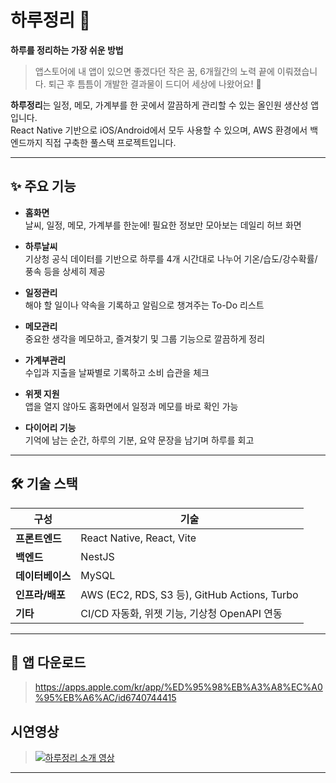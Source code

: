# 하루정리 📔  
**하루를 정리하는 가장 쉬운 방법**

> 앱스토어에 내 앱이 있으면 좋겠다던 작은 꿈, 6개월간의 노력 끝에 이뤄졌습니다. 퇴근 후 틈틈이 개발한 결과물이 드디어 세상에 나왔어요! 🎉

**하루정리**는 일정, 메모, 가계부를 한 곳에서 깔끔하게 관리할 수 있는 올인원 생산성 앱입니다.  
React Native 기반으로 iOS/Android에서 모두 사용할 수 있으며, AWS 환경에서 백엔드까지 직접 구축한 풀스택 프로젝트입니다.

---

## ✨ 주요 기능

- **홈화면**  
  날씨, 일정, 메모, 가계부를 한눈에! 필요한 정보만 모아보는 데일리 허브 화면

- **하루날씨**  
  기상청 공식 데이터를 기반으로 하루를 4개 시간대로 나누어 기온/습도/강수확률/풍속 등을 상세히 제공

- **일정관리**  
  해야 할 일이나 약속을 기록하고 알림으로 챙겨주는 To-Do 리스트

- **메모관리**  
  중요한 생각을 메모하고, 즐겨찾기 및 그룹 기능으로 깔끔하게 정리

- **가계부관리**  
  수입과 지출을 날짜별로 기록하고 소비 습관을 체크

- **위젯 지원**  
  앱을 열지 않아도 홈화면에서 일정과 메모를 바로 확인 가능

- **다이어리 기능**  
  기억에 남는 순간, 하루의 기분, 요약 문장을 남기며 하루를 회고

---

## 🛠️ 기술 스택

| 구성 | 기술 |
|------|------|
| **프론트엔드** | React Native, React, Vite |
| **백엔드** | NestJS |
| **데이터베이스** | MySQL |
| **인프라/배포** | AWS (EC2, RDS, S3 등), GitHub Actions, Turbo |
| **기타** | CI/CD 자동화, 위젯 기능, 기상청 OpenAPI 연동 |

---

## 📱 앱 다운로드

> https://apps.apple.com/kr/app/%ED%95%98%EB%A3%A8%EC%A0%95%EB%A6%AC/id6740744415

## 시연영상
> [![하루정리 소개 영상](https://img.youtube.com/vi/dQw4w9WgXcQ/hqdefault.jpg)](https://www.youtube.com/watch?v=kNYXSD-gKyc)
---
